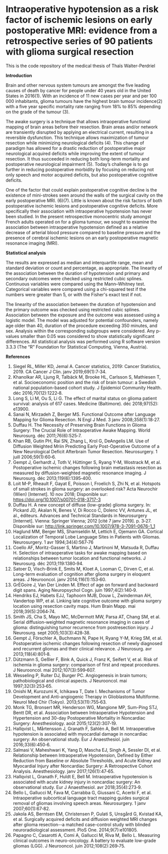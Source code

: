 # Intraoperative hypotension as a risk factor of ischemic lesions on early postoperative MRI: evidence from a retrospective series of 90 patients with glioma surgical resection

This is the code repository of the medical thesis of Thaïs Walter-Perdriel
  
__Introduction__  
  
Brain and other nervous system tumours are amongst the five leading causes of death by cancer for people under 40 years old in the United States in 2016(1). With an incidence of 11 new cases per year and per 100 000 inhabitants, glioma tumours have the highest brain tumour incidence(2) with a five year specific mortality rate ranging from 18% to 85%  depending on the grade of the tumour (3).  
  
The awake surgery is a technique that allows intraoperative functional mapping of brain areas before their resection. Brain areas and/or network are transiently disrupted by applying an electrical current, resulting in a reversible dysfunction. This technique allows maximization of tumour resection while minimizing neurological deficits (4). This change of paradigm has allowed for a drastic reduction of postoperative major neurological acquired deficits while improving the extent of tumour resection. It thus succeeded in reducing both long-term mortality and postoperative neurological impairment (5). Today’s challenge is to go further in reducing postoperative morbidity by focusing on reducing not only speech and motor acquired deficits, but also postoperative cognitive deficits.  
  
One of the factor that could explain postoperative cognitive decline is the existence of mini-strokes seen around the walls of the surgical cavity on the early postoperative MRI. (6)(7). Little is known about the risk factors of both postoperative ischemic lesions and postoperative cognitive deficits. More specifically their association with intraoperative hypotension has never been studied. 
In the present retrospective monocentric study amongst French adults operated on for a glioma tumour, we sought to examine the association between intraoperative hypotension defined as a relative decrease of arterial blood pressure compared to baseline pressure and the presence of cerebral ischemic lesions on an early postoperative magnetic resonance imaging (MRI).

__Statistical analysis__  
  
The results are expressed as median and interquartile range, mean and standard deviation or count and percentage, as appropriate.  The linearity of the association between the duration of hypotension and primary and secondary outcomes were checked using restricted cubic splines. Continuous variables were compared using the Mann–Whitney test. Categorical variables were compared using a chi-squared test if the numbers were greater than 5, or with the Fisher's exact test if not.   
  
The linearity of the association between the duration of hypotension and the primary outcome was checked using restricted cubic splines. Association between the exposure and the outcome was assessed using a logistic model. The model was adjusted for potential confounders, namely age older than 40, duration of the procedure exceeding 350 minutes, and sex. Analysis within the corresponding subgroups were considered. Any p-values smaller than 0.05 was considered to show statistically significant differences. All statistical analysis was performed using R software version 3.3.3 (The “R” Foundation for Statistical Computing, Vienna, Austria).


__References__  
  
1. 	Siegel RL, Miller KD, Jemal A. Cancer statistics, 2019: Cancer Statistics, 2019. CA Cancer J Clin. janv 2019;69(1):7‑34. 
2. 	Khanolkar AR, Ljung R, Talbäck M, Brooke HL, Carlsson S, Mathiesen T, et al. Socioeconomic position and the risk of brain tumour: a Swedish national population-based cohort study. J Epidemiol Community Health. déc 2016;70(12):1222‑8. 
3. 	Long S, Li M, Ou S, Li G. The effect of marital status on glioma patient survival: analysis of 617 cases. Medicine (Baltimore). déc 2018;97(52): e13900. 
4. 	Sanai N, Mirzadeh Z, Berger MS. Functional Outcome after Language Mapping for Glioma Resection. N Engl J Med. 3 janv 2008;358(1):18‑27. 
5. 	Duffau H. The Necessity of Preserving Brain Functions in Glioma Surgery: The Crucial Role of Intraoperative Awake Mapping. World Neurosurg. déc 2011;76(6):525‑7. 
6. 	Khan RB, Gutin PH, Rai SN, Zhang L, Krol G, DeAngelis LM. Use of Diffusion Weighted Mriin Predicting Early Post-Operative Outcome of a New Neurological Deficit Afterbrain Tumor Resection. Neurosurgery. 1 juill 2006;59(1):60‑6. 
7. 	Gempt J, Gerhardt J, Toth V, Hüttinger S, Ryang Y-M, Wostrack M, et al. Postoperative ischemic changes following brain metastasis resection as measured by diffusion-weighted magnetic resonance imaging. J Neurosurg. déc 2013;119(6):1395‑400. 
8. 	Loit M-P, Rheault F, Gayat E, Poisson I, Froelich S, Zhi N, et al. Hotspots of small strokes in glioma surgery: an overlooked risk? Acta Neurochir (Wien) [Internet]. 10 nov 2018; Disponible sur: https://doi.org/10.1007/s00701-018-3717-3
9. 	Duffau H. A new concept of diffuse (low-grade) glioma surgery. In: Pickard JD, Akalan N, Benes V, Di Rocco C, Dolenc VV, Antunes JL, et al., éditeurs. Advances and Technical Standards in Neurosurgery [Internet]. Vienna: Springer Vienna; 2012 [cité 7 janv 2019]. p. 3‑27. Disponible sur: http://link.springer.com/10.1007/978-3-7091-0676-1_1
10. Haglund MM, Berger MS, Shamseldin M, Lettich E, Ojemann GA. Cortical Localization of Temporal Lobe Language Sites in Patients with Gliomas. Neurosurgery. 1 avr 1994;34(4):567‑76
11. Coello AF, Moritz-Gasser S, Martino J, Martinoni M, Matsuda R, Duffau H. Selection of intraoperative tasks for awake mapping based on relationships between tumor location and functional networks. J Neurosurg. déc 2013;119:1380‑94. 
12. Satoer D, Visch-Brink E, Smits M, Kloet A, Looman C, Dirven C, et al. Long-term evaluation of cognition after glioma surgery in eloquent areas. J Neurooncol. janv 2014;116(1):153‑60. 
13. GrÉGoire J, Van Der Linden M. Effect of age on forward and backward digit spans. Aging Neuropsychol Cogn. juin 1997;4(2):140‑9. 
14.	Hendriks EJ, Habets EJJ, Taphoorn MJB, Douw L, Zwinderman AH, Vandertop WP, et al. Linking late cognitive outcome with glioma surgery location using resection cavity maps. Hum Brain Mapp. mai 2018;39(5):2064‑74. 
15.	Smith JS, Cha S, Mayo MC, McDermott MW, Parsa AT, Chang SM, et al. Serial diffusion-weighted magnetic resonance imaging in cases of glioma: distinguishing tumor recurrence from postresection injury. J Neurosurg. sept 2005;103(3):428‑38. 
16.	Gempt J, Förschler A, Buchmann N, Pape H, Ryang Y-M, Krieg SM, et al. Postoperative ischemic changes following resection of newly diagnosed and recurrent gliomas and their clinical relevance. J Neurosurg. avr 2013;118(4):801‑8. 
17.	Dützmann S, Geßler F, Bink A, Quick J, Franz K, Seifert V, et al. Risk of ischemia in glioma surgery: comparison of first and repeat procedures. J Neurooncol. mai 2012;107(3):599‑607. 
18.	Wesseling P, Ruiter DJ, Burger PC. Angiogenesis in brain tumors; pathobiological and clinical aspects. J Neurooncol. mai 1997;32(3):253‑65. 
19.	Onishi M, Kurozumi K, Ichikawa T, Date I. Mechanisms of Tumor Development and Anti-angiogenic Therapy in Glioblastoma Multiforme. Neurol Med Chir (Tokyo). 2013;53(11):755‑63. 
20.	Monk TG, Bronsert MR, Henderson WG, Mangione MP, Sum-Ping STJ, Bentt DR, et al. Association between Intraoperative Hypotension and Hypertension and 30-day Postoperative Mortality in Noncardiac Surgery: Anesthesiology. août 2015;123(2):307‑19. 
21.	Hallqvist L, Mårtensson J, Granath F, Sahlén A, Bell M. Intraoperative hypotension is associated with myocardial damage in noncardiac surgery: An observational study. Eur J Anaesthesiol. juin 2016;33(6):450‑6. 
22.	Salmasi V, Maheshwari K, Yang D, Mascha EJ, Singh A, Sessler DI, et al. Relationship between Intraoperative Hypotension, Defined by Either Reduction from Baseline or Absolute Thresholds, and Acute Kidney and Myocardial Injury after Noncardiac Surgery: A Retrospective Cohort Analysis. Anesthesiology. janv 2017;126(1):47‑65. 
23.	Hallqvist L, Granath F, Huldt E, Bell M. Intraoperative hypotension is associated with acute kidney injury in noncardiac surgery: An observational study. Eur J Anaesthesiol. avr 2018;35(4):273‑9. 
24.	Bello L, Gallucci M, Fava M, Carrabba G, Giussani C, Acerbi F, et al. Intraoperative subcortical language tract mapping guides surgical removal of gliomas involving speech areas. Neurosurgery. 1 janv 2007;60(1):67‑82. 
25.	Jakola AS, Berntsen EM, Christensen P, Gulati S, Unsgård G, Kvistad KA, et al. Surgically acquired deficits and diffusion weighted MRI changes after glioma resection--a matched case-control study with blinded neuroradiological assessment. PloS One. 2014;9(7):e101805. 
26.	Papagno C, Casarotti A, Comi A, Gallucci M, Riva M, Bello L. Measuring clinical outcomes in neuro-oncology. A battery to evaluate low-grade gliomas (LGG). J Neurooncol. juin 2012;108(2):269‑75. 

